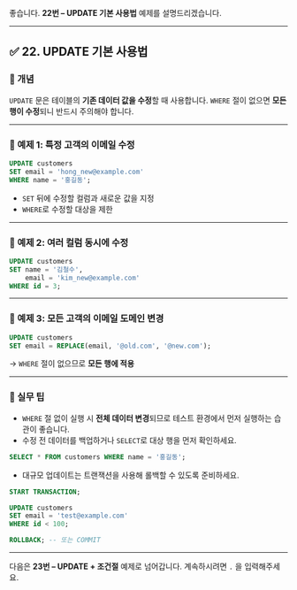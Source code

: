 좋습니다.
**22번 – UPDATE 기본 사용법** 예제를 설명드리겠습니다.

---

## ✅ 22. UPDATE 기본 사용법

### 📌 개념

`UPDATE` 문은 테이블의 **기존 데이터 값을 수정**할 때 사용합니다.
`WHERE` 절이 없으면 **모든 행이 수정**되니 반드시 주의해야 합니다.

---

### 📄 예제 1: 특정 고객의 이메일 수정

```sql
UPDATE customers
SET email = 'hong_new@example.com'
WHERE name = '홍길동';
```

* `SET` 뒤에 수정할 컬럼과 새로운 값을 지정
* `WHERE`로 수정할 대상을 제한

---

### 📄 예제 2: 여러 컬럼 동시에 수정

```sql
UPDATE customers
SET name = '김철수',
    email = 'kim_new@example.com'
WHERE id = 3;
```

---

### 📄 예제 3: 모든 고객의 이메일 도메인 변경

```sql
UPDATE customers
SET email = REPLACE(email, '@old.com', '@new.com');
```

→ `WHERE` 절이 없으므로 **모든 행에 적용**

---

### 🧠 실무 팁

* `WHERE` 절 없이 실행 시 **전체 데이터 변경**되므로 테스트 환경에서 먼저 실행하는 습관이 좋습니다.
* 수정 전 데이터를 백업하거나 `SELECT`로 대상 행을 먼저 확인하세요.

```sql
SELECT * FROM customers WHERE name = '홍길동';
```

* 대규모 업데이트는 트랜잭션을 사용해 롤백할 수 있도록 준비하세요.

```sql
START TRANSACTION;

UPDATE customers
SET email = 'test@example.com'
WHERE id < 100;

ROLLBACK; -- 또는 COMMIT
```

---

다음은 **23번 – UPDATE + 조건절** 예제로 넘어갑니다.
계속하시려면 `.` 을 입력해주세요.
